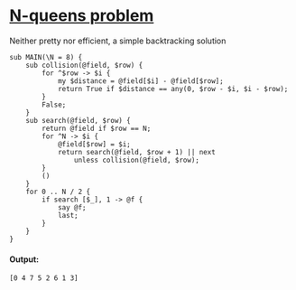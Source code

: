 [1]: http://rosettacode.org/wiki/N-queens_problem

# [N-queens problem][1]

Neither pretty nor efficient, a simple backtracking solution

```perl6
sub MAIN(\N = 8) {
    sub collision(@field, $row) {
        for ^$row -> $i {
            my $distance = @field[$i] - @field[$row];
            return True if $distance == any(0, $row - $i, $i - $row);
        }
        False;
    }
    sub search(@field, $row) {
        return @field if $row == N;
        for ^N -> $i {
            @field[$row] = $i;
            return search(@field, $row + 1) || next
                unless collision(@field, $row);
        }
        ()
    }
    for 0 .. N / 2 {
        if search [$_], 1 -> @f {
            say @f;
            last;
        }
    }
}
```

#### Output:
```
[0 4 7 5 2 6 1 3]
```